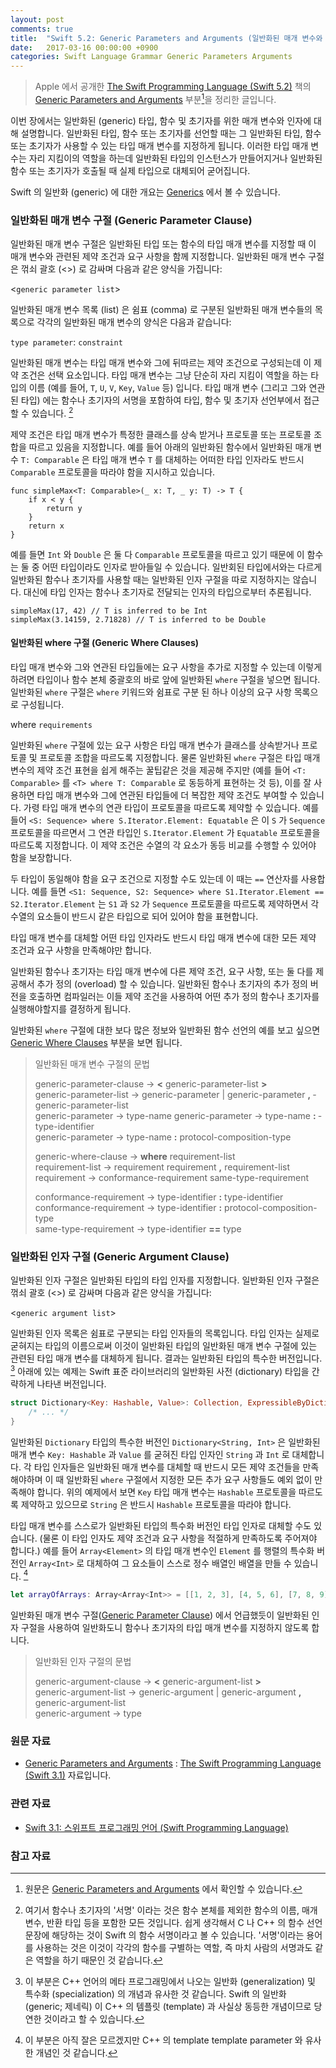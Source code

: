 ```yaml
---
layout: post
comments: true
title:  "Swift 5.2: Generic Parameters and Arguments (일반화된 매개 변수와 인자)"
date:   2017-03-16 00:00:00 +0900
categories: Swift Language Grammar Generic Parameters Arguments
---
```


> Apple 에서 공개한 [The Swift Programming Language (Swift 5.2)](https://docs.swift.org/swift-book/) 책의 [Generic Parameters and Arguments](https://docs.swift.org/swift-book/ReferenceManual/GenericParametersAndArguments.html) 부분[^GPandA]을 정리한 글입니다.

이번 장에서는 일반화된 (generic) 타입, 함수 및 초기자를 위한 매개 변수와 인자에 대해 설명합니다. 일반화된 타입, 함수 또는 초기자를 선언할 때는 그 일반화된 타입, 함수 또는 초기자가 사용할 수 있는 타입 매개 변수를 지정하게 됩니다. 이러한 타입 매개 변수는 자리 지킴이의 역할을 하는데 일반화된 타입의 인스턴스가 만들어지거나 일반화된 함수 또는 초기자가 호출될 때 실제 타입으로 대체되어 굳어집니다.

Swift 의 일반화 (generic) 에 대한 개요는 [Generics]() 에서 볼 수 있습니다.

### 일반화된 매개 변수 구절 (Generic Parameter Clause)

일반화된 매개 변수 구절은 일반화된 타입 또는 함수의 타입 매개 변수를 지정할 때 이 매개 변수와 관련된 제약 조건과 요구 사항을 함께 지정합니다. 일반화된 매개 변수 구절은 꺾쇠 괄호 (<>) 로 감싸며 다음과 같은 양식을 가집니다:

<`generic parameter list`>

일반화된 매개 변수 목록 (list) 은 쉼표 (comma) 로 구분된 일반화된 매개 변수들의 목록으로 각각의 일반화된 매개 변수의 양식은 다음과 같습니다:

`type parameter`: `constraint`

일반화된 매개 변수는 타입 매개 변수와 그에 뒤따르는 제약 조건으로 구성되는데 이 제약 조건은 선택 요소입니다. 타입 매개 변수는 그냥 단순히 자리 지킴이 역할을 하는 타입의 이름 (예를 들어, `T`, `U`, `V`, `Key`, `Value` 등) 입니다. 타입 매개 변수 (그리고 그와 연관된 타입) 에는 함수나 초기자의 서명을 포함하여 타입, 함수 및 초기자 선언부에서 접근할 수 있습니다. [^signature]

제약 조건은 타입 매개 변수가 특정한 클래스를 상속 받거나 프로토콜 또는 프로토콜 조합을 따르고 있음을 지정합니다. 예를 들어 아래의 일반화된 함수에서 일반화된 매개 변수 `T: Comparable` 은 타입 매개 변수 `T` 를 대체하는 어떠한 타입 인자라도 반드시 `Comparable` 프로토콜을 따라야 함을 지시하고 있습니다.

```
func simpleMax<T: Comparable>(_ x: T, _ y: T) -> T {
    if x < y {
        return y
    }
    return x
}
```

예를 들면 `Int` 와 `Double` 은 둘 다 `Comparable` 프로토콜을 따르고 있기 때문에 이 함수는 둘 중 어떤 타입이라도 인자로 받아들일 수 있습니다. 일반회된 타입에서와는 다르게 일반화된 함수나 초기자를 사용할 때는 일반화된 인자 구절을 따로 지정하지는 않습니다. 대신에 타입 인자는 함수나 초기자로 전달되는 인자의 타입으로부터 추론됩니다.

```
simpleMax(17, 42) // T is inferred to be Int
simpleMax(3.14159, 2.71828) // T is inferred to be Double
```

#### 일반화된 where 구절 (Generic Where Clauses)

타입 매개 변수와 그와 연관된 타입들에는 요구 사항을 추가로 지정할 수 있는데 이렇게 하려면 타입이나 함수 본체 중괄호의 바로 앞에 일반화된 `where` 구절을 넣으면 됩니다. 일반화된 `where` 구절은 `where` 키워드와 쉼표로 구분 된 하나 이상의 요구 사항 목록으로 구성됩니다.

where `requirements`

일반화된 `where` 구절에 있는 요구 사항은 타입 매개 변수가 클래스를 상속받거나 프로토콜 및 프로토콜 조합을 따르도록 지정합니다. 물론 일반화된 `where` 구절은 타입 매개 변수의 제약 조건 표현을 쉽게 해주는 꿀팁같은 것을 제공해 주지만 (예를 들어 `<T: Comparable>` 를 `<T> where T: Comparable` 로 동등하게 표현하는 것 등), 이를 잘 사용하면 타입 매개 변수와 그에 연관된 타입들에 더 복잡한 제약 조건도 부여할 수 있습니다. 가령 타입 매개 변수의 연관 타입이 프로토콜을 따르도록 제약할 수 있습니다. 예를 들어 `<S: Sequence> where S.Iterator.Element: Equatable` 은 이 `S` 가 `Sequence` 프로토콜을 따르면서 그 연관 타입인 `S.Iterator.Element` 가 `Equatable` 프로토콜을 따르도록 지정합니다. 이 제약 조건은 수열의 각 요소가 동등 비교를 수행할 수 있어야 함을 보장합니다.

두 타입이 동일해야 함을 요구 조건으로 지정할 수도 있는데 이 때는 `==` 연산자를 사용합니다. 예를 들면 `<S1: Sequence, S2: Sequence> where S1.Iterator.Element == S2.Iterator.Element` 는 `S1` 과 `S2` 가 `Sequence` 프로토콜을 따르도록 제약하면서 각 수열의 요소들이 반드시 같은 타입으로 되어 있어야 함을 표현합니다.

타입 매개 변수를 대체할 어떤 타입 인자라도 반드시 타입 매개 변수에 대한 모든 제약 조건과 요구 사항을 만족해야만 합니다.

일반화된 함수나 초기자는 타입 매개 변수에 다른 제약 조건, 요구 사항, 또는 둘 다를 제공해서 추가 정의 (overload) 할 수 있습니다. 일반화된 함수나 초기자의 추가 정의 버전을 호출하면 컴파일러는 이들 제약 조건을 사용하여 어떤 추가 정의 함수나 초기자를 실행해야할지를 결정하게 됩니다.

일반화된 `where` 구절에 대한 보다 많은 정보와 일반화된 함수 선언의 예를 보고 싶으면 [Generic Where Clauses]() 부분을 보면 됩니다.

> 일반화된 매개 변수 구절의 문법
>
> generic-parameter-clause → **<­** generic-parameter-list ­**>**  
> generic-parameter-list → generic-parameter­ \| generic-parameter **,** ­generic-parameter-list­  
> generic-parameter → type-name­
> generic-parameter → type-name­ **:** ­type-identifier­  
> generic-parameter → type-name­ **:** ­protocol-composition-type
>
> generic-where-clause → **where** ­requirement-list­  
> requirement-list → requirement­  requirement­ **,** ­requirement-list  
> requirement → conformance-requirement­  same-type-requirement  
>
> conformance-requirement → type-identifier­ **:** ­type-identifier  
> conformance-requirement → type-identifier­ **:** ­protocol-composition-type  
> same-type-requirement → type-identifier­ **==­** type­

### 일반화된 인자 구절 (Generic Argument Clause)

일반화된 인자 구절은 일반화된 타입의 타입 인자를 지정합니다. 일반화된 인자 구절은 꺾쇠 괄호 (<>) 로 감싸며 다음과 같은 양식을 가집니다:

<`generic argument list`>

일반화된 인자 목록은 쉼표로 구분되는 타입 인자들의 목록입니다. 타입 인자는 실제로 굳혀지는 타입의 이름으로써 이것이 일반화된 타입의 일반화된 매개 변수 구절에 있는 관련된 타입 매개 변수를 대체하게 됩니다. 결과는 일반화된 타입의 특수한 버전입니다. [^specialized-version] 아래에 있는 예제는 Swift 표준 라이브러리의 일반화된 사전 (dictionary) 타입을 간략하게 나타낸 버전입니다.

```swift
struct Dictionary<Key: Hashable, Value>: Collection, ExpressibleByDictionaryLiteral {
    /* ... */
}
```

일반화된 `Dictionary` 타입의 특수한 버전인 `Dictionary<String, Int>` 은 일반화된 매개 변수 `Key: Hashable` 과 `Value` 를 굳혀진 타입 인자인 `String` 과 `Int` 로 대체합니다. 각 타입 인자들은 일반화된 매개 변수를 대체할 때 반드시 모든 제약 조건들을 만족해야하며 이 때 일반화된 `where` 구절에서 지정한 모든 추가 요구 사항들도 예외 없이 만족해야 합니다. 위의 예제에서 보면 `Key` 타입 매개 변수는 `Hashable` 프로토콜을 따르도록 제약하고 있으므로 `String` 은 반드시 `Hashable` 프로토콜을 따라야 합니다.

타입 매개 변수를 스스로가 일반화된 타입의 특수화 버전인 타입 인자로 대체할 수도 있습니다. (물론 이 타입 인자도 제약 조건과 요구 사항을 적절하게 만족하도록 주어져야 합니다.) 예를 들어 `Array<Element>` 의 타입 매개 변수인 `Element` 를 행렬의 특수화 버전인 `Array<Int>` 로 대체하여 그 요소들이 스스로 정수 배열인 배열을 만들 수 있습니다. [^specialized-form]

```swift
let arrayOfArrays: Array<Array<Int>> = [[1, 2, 3], [4, 5, 6], [7, 8, 9]]
```

일반화된 매개 변수 구절([Generic Parameter Clause](#generic-parameter-clause)) 에서 언급했듯이 일반화된 인자 구절을 사용하여 일반화도니 함수나 초기자의 타입 매개 변수를 지정하지 않도록 합니다.

> 일반화된 인자 구절의 문법
>
> generic-argument-clause → **<­** generic-argument-list ­**>­**  
> generic-argument-list → generic-argument­ \| generic-argument **,** generic-argument-list­  
> generic-argument → type­

### 원문 자료

* [Generic Parameters and Arguments](https://developer.apple.com/library/prerelease/content/documentation/Swift/Conceptual/Swift_Programming_Language/GenericParametersAndArguments.html#//apple_ref/doc/uid/TP40014097-CH37-ID406) : [The Swift Programming Language (Swift 3.1)](https://developer.apple.com/library/prerelease/content/documentation/Swift/Conceptual/Swift_Programming_Language/) 자료입니다.

### 관련 자료

* [Swift 3.1: 스위프트 프로그래밍 언어 (Swift Programming Language)](http://xho95.github.io/swift/programming/language/grammar/2017/02/27/The-Swift-Programming-Language.html)

### 참고 자료

[^GPandA]: 원문은 [Generic Parameters and Arguments](https://docs.swift.org/swift-book/ReferenceManual/GenericParametersAndArguments.html) 에서 확인할 수 있습니다.

[^signature]: 여기서 함수나 초기자의 '서명' 이라는 것은 함수 본체를 제외한 함수의 이름, 매개 변수, 반환 타입 등을 포함한 모든 것입니다. 쉽게 생각해서 C 나 C++ 의 함수 선언 문장에 해당하는 것이 Swift 의 함수 서명이라고 볼 수 있습니다. '서명'이라는 용어를 사용하는 것은 이것이 각각의 함수를 구별하는 역할, 즉 마치 사람의 서명과도 같은 역할을 하기 때문인 것 같습니다.

[^specialized-version]: 이 부분은 C++ 언어의 메타 프로그래밍에서 나오는 일반화 (generalization) 및 특수화 (specialization) 의 개념과 유사한 것 같습니다. Swift 의 일반화 (generic; 제네릭) 이 C++ 의 템플릿 (template) 과 사실상 동등한 개념이므로 당연한 것이라고 할 수 있습니다.

[^specialized-form]: 이 부분은 아직 잘은 모르겠지만 C++ 의 template template parameter 와 유사한 개념인 것 같습니다.
